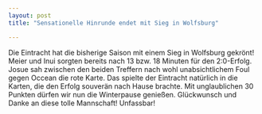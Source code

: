 ```yaml
---
layout: post
title: "Sensationelle Hinrunde endet mit Sieg in Wolfsburg"

---
```


Die Eintracht hat die bisherige Saison mit einem Sieg in Wolfsburg gekrönt! Meier und Inui sorgten bereits nach 13 bzw. 18 Minuten für den 2:0-Erfolg. Josue sah zwischen den beiden Treffern nach wohl unabsichtlichem Foul gegen Occean die rote Karte. Das spielte der Eintracht natürlich in die Karten, die den Erfolg souverän nach Hause brachte. Mit unglaublichen 30 Punkten dürfen wir nun die Winterpause genießen. Glückwunsch und Danke an diese tolle Mannschaft! Unfassbar!


